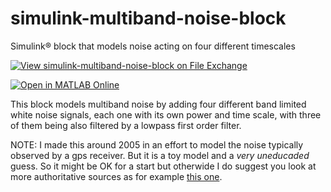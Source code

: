 # simulink-multiband-noise-block
Simulink&reg; block that models noise acting on four different timescales

[![View simulink-multiband-noise-block on File Exchange](https://www.mathworks.com/matlabcentral/images/matlab-file-exchange.svg)](https://www.mathworks.com/matlabcentral/fileexchange/10335-simulink-multiband-noise-block)

[![Open in MATLAB Online](https://www.mathworks.com/images/responsive/global/open-in-matlab-online.svg)](https://matlab.mathworks.com/open/github/v1?repo=giampy1969/simulink-multiband-noise-block)

This block models multiband noise by adding four different band limited white noise signals, each one with its own power and time scale, with three of them being also filtered by a lowpass first order filter.

NOTE: I made this around 2005 in an effort to model the noise typically observed by a gps receiver. But it is a toy model and a _very uneducaded_ guess. So it might be OK for a start but otherwide I do suggest you look at more authoritative sources as for example [this one](https://www.geologie.ens.fr/~ecalais/teaching/gps-geodesy/gps_noise_models.pdf).
